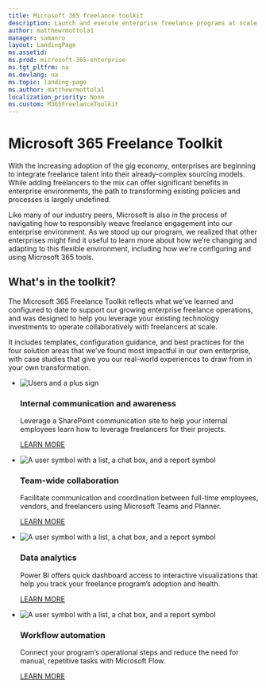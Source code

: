 ```yaml
---
title: Microsoft 365 freelance toolkit
description: Launch and execute enterprise freelance programs at scale with this guidance 
author: matthewrmottola1
manager: samanro
layout: LandingPage
ms.assetid: 
ms.prod: microsoft-365-enterprise
ms.tgt_pltfrm: na
ms.devlang: na
ms.topic: landing-page
ms.author: matthewrmottola1
localization_priority: None 
ms.custom: M365FreelanceToolkit
---
```

# Microsoft 365 Freelance Toolkit

<P>With the increasing adoption of the gig economy, enterprises are beginning to integrate freelance talent into their already-complex sourcing models. While adding freelancers to the mix can offer significant benefits in enterprise environments, the path to transforming existing policies and processes is largely undefined.</p>

<p>Like many of our industry peers, Microsoft is also in the process of navigating how to responsibly weave freelance engagement into our enterprise environment. As we stood up our program, we realized that other enterprises might find it useful to learn more about how we’re changing and adapting to this flexible environment, including how we're configuring and using Microsoft 365 tools.</p>

<h2>What's in the toolkit?</h1>
<p>The Microsoft 365 Freelance Toolkit reflects what we’ve learned and configured to date to support our growing enterprise freelance operations, and was designed to help you leverage your existing technology investments to operate collaboratively with freelancers at scale.</p>

<p>It includes templates, configuration guidance, and best practices for the four solution areas that we’ve found most impactful in our own enterprise, with case studies that give you our real-world experiences to draw from in your own transformation.</p>



<ul class="panelContent cardsW cols cols2">
    <li>
        <div class="cardSize">
            <div class="cardPadding">
                <div class="card">
                    <div class="cardImageOuter">
                        <div class="cardImage">
                            <img src="media/M365_Freelance_homepage_whyfreelance.png" alt="Users and a plus sign" />
                        </div>
                    </div>
                    <div class="cardText">
                        <h3>Internal communication and awareness</h3>
                        <p>Leverage a SharePoint communication site to help your internal employees learn how to leverage freelancers for their projects.</p>
                        <p><a href="comssitesection.md">LEARN MORE</a></p>
                    </div>
                </div>
            </div>
        </div>
    </li>
    <li>
        <div class="cardSize">
            <div class="cardPadding">
                <div class="card">
                    <div class="cardImageOuter">
                        <div class="cardImage">
                            <img src="media/M365_Freelance_homepage_opportunities.png" alt="A user symbol with a list, a chat box, and a report symbol" />
                        </div>
                    </div>
                    <div class="cardText">
                        <h3>Team-wide collaboration</h3>
                        <p>Facilitate communication and coordination between full-time employees, vendors, and freelancers using Microsoft Teams and Planner.</p>
                        <p><a href="teamwidecollaborationsection.md">LEARN MORE</a></p>
                    </div>
                </div>
            </div>
        </div>
    </li>
    <li>
        <div class="cardSize">
            <div class="cardPadding">
                <div class="card">
                    <div class="cardImageOuter">
                        <div class="cardImage">
                            <img src="media/M365_Freelance_homepage_opportunities.png" alt="A user symbol with a list, a chat box, and a report symbol" />
                        </div>
                    </div>
                    <div class="cardText">
                        <h3>Data analytics</h3>
                        <p>Power BI offers quick dashboard access to interactive visualizations that help you track your freelance program’s adoption and health.</p>
                        <p><a href="datanalyticssection.md">LEARN MORE</a></p>
                    </div>
                </div>
            </div>
        </div>
    </li>
    <li>
        <div class="cardSize">
            <div class="cardPadding">
                <div class="card">
                    <div class="cardImageOuter">
                        <div class="cardImage">
                            <img src="media/M365_Freelance_homepage_opportunities.png" alt="A user symbol with a list, a chat box, and a report symbol" />
                        </div>
                    </div>
                    <div class="cardText">
                        <h3>Workflow automation</h3>
                        <p>Connect your program’s operational steps and reduce the need for manual, repetitive tasks with Microsoft Flow.</p>
                        <p><a href="workflowautomationsection.md">LEARN MORE</a></p>
                    </div>
                </div>
            </div>
        </div>
    </li>
</ul>
